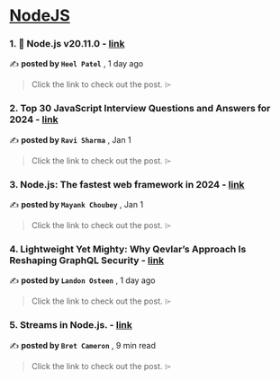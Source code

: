 
<h1><a href=https://medium.com/tag/nodejs/recommended target="_blank" rel="noopener noreferrer">NodeJS</a></h1>
<h3>1. 🚀 Node.js v20.11.0 - <a href=https://medium.com/@heelpatel.codes/node-js-v20-11-0-dea087e6145c?source=tag_recommended_feed---------0-84----------nodejs----------563d3060_b8b2_4743_b4f3_a923682d05d4------- target="_blank" rel="noopener noreferrer">link</a></h3>

✍️ **posted by `Heel Patel`** <date> , 1 day ago</date>

<blockquote>Click the link to check out the post. ⌲</blockquote>

<h3>2. Top 30 JavaScript Interview Questions and Answers for 2024 - <a href=https://medium.com/@javascriptcentric/top-30-javascript-interview-questions-and-answers-for-2024-7f1e2d1d0638?source=tag_recommended_feed---------1-107----------nodejs----------563d3060_b8b2_4743_b4f3_a923682d05d4------- target="_blank" rel="noopener noreferrer">link</a></h3>

✍️ **posted by `Ravi Sharma`** <date> , Jan 1</date>

<blockquote>Click the link to check out the post. ⌲</blockquote>

<h3>3. Node.js: The fastest web framework in 2024 - <a href=https://medium.com/deno-the-complete-reference/node-js-the-fastest-web-framework-in-2024-fa11e513fa75?source=tag_recommended_feed---------2-85----------nodejs----------563d3060_b8b2_4743_b4f3_a923682d05d4------- target="_blank" rel="noopener noreferrer">link</a></h3>

✍️ **posted by `Mayank Choubey`** <date> , Jan 1</date>

<blockquote>Click the link to check out the post. ⌲</blockquote>

<h3>4. Lightweight Yet Mighty: Why Qevlar’s Approach Is Reshaping GraphQL Security - <a href=https://medium.com/@landonwyatteosteen/lightweight-yet-mighty-why-qevlars-approach-is-reshaping-graphql-security-78a48c2c50ca?source=tag_recommended_feed---------3-84----------nodejs----------563d3060_b8b2_4743_b4f3_a923682d05d4------- target="_blank" rel="noopener noreferrer">link</a></h3>

✍️ **posted by `Landon Osteen`** <date> , 1 day ago</date>

<blockquote>Click the link to check out the post. ⌲</blockquote>

<h3>5. Streams in Node.js. - <a href=https://medium.com/gitconnected/an-introduction-to-streams-in-node-js-e021650f0440?source=tag_recommended_feed---------4-107----------nodejs----------563d3060_b8b2_4743_b4f3_a923682d05d4------- target="_blank" rel="noopener noreferrer">link</a></h3>

✍️ **posted by `Bret Cameron`** <date> , 9 min read</date>

<blockquote>Click the link to check out the post. ⌲</blockquote>

